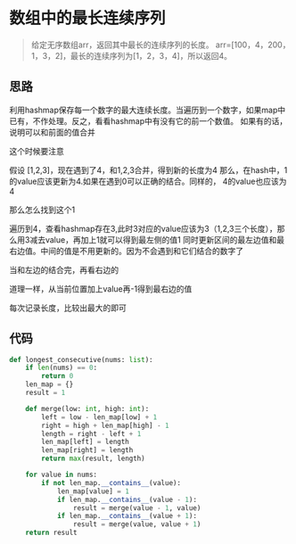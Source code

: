 # 数组中的最长连续序列
>给定无序数组arr，返回其中最长的连续序列的长度。
arr=[100，4，200，1，3，2]，最长的连续序列为[1，2，3，4]，所以返回4。

**思路**
--------------------

利用hashmap保存每一个数字的最大连续长度。当遍历到一个数字，如果map中已有，不作处理。反之，看看hashmap中有没有它的前一个数值。
如果有的话，说明可以和前面的值合并

这个时候要注意

假设 [1,2,3]，现在遇到了4，和1,2,3合并，得到新的长度为4
那么，在hash中，1的value应该更新为4.如果在遇到0可以正确的结合。同样的，
4的value也应该为4

那么怎么找到这个1

遍历到4，查看hashmap存在3,此时3对应的value应该为3（1,2,3三个长度），那么用3减去value，再加上1就可以得到最左侧的值1
同时更新区间的最左边值和最右边值。中间的值是不用更新的。因为不会遇到和它们结合的数字了

当和左边的结合完，再看右边的

道理一样，从当前位置加上value再-1得到最右边的值

每次记录长度，比较出最大的即可

**代码**
--------------------
```python
def longest_consecutive(nums: list):
    if len(nums) == 0:
        return 0
    len_map = {}
    result = 1

    def merge(low: int, high: int):
        left = low - len_map[low] + 1
        right = high + len_map[high] - 1
        length = right - left + 1
        len_map[left] = length
        len_map[right] = length
        return max(result, length)

    for value in nums:
        if not len_map.__contains__(value):
            len_map[value] = 1
            if len_map.__contains__(value - 1):
                result = merge(value - 1, value)
            if len_map.__contains__(value + 1):
                result = merge(value, value + 1)
    return result
```